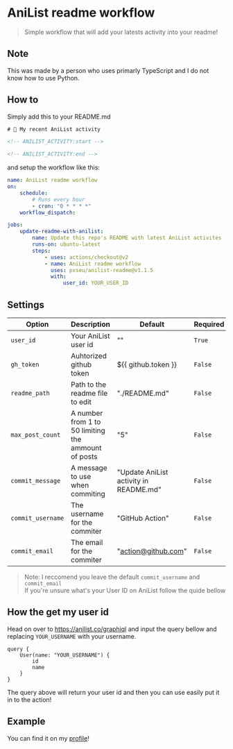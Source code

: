 # AniList readme workflow

> Simple workflow that will add your latests activity into your readme!

## Note

This was made by a person who uses primarly TypeScript and I do not know how to use Python.

## How to

Simply add this to your README.md

```html
# 🌸 My recent AniList activity

<!-- ANILIST_ACTIVITY:start -->

<!-- ANILIST_ACTIVITY:end -->
```

and setup the workflow like this:

```yml
name: AniList readme workflow
on:
    schedule:
        # Runs every hour
        - cron: "0 * * * *"
    workflow_dispatch:

jobs:
    update-readme-with-anilist:
        name: Update this repo's README with latest AniList activites
        runs-on: ubuntu-latest
        steps:
            - uses: actions/checkout@v2
            - name: AniList readme workflow
              uses: pxseu/anilist-readme@v1.1.5
              with:
                  user_id: YOUR_USER_ID
```

## Settings

| Option            | Description                                         | Default                                | Required |
| ----------------- | --------------------------------------------------- | -------------------------------------- | -------- |
| `user_id`         | Your AniList user id                                | ""                                     | `True`   |
| `gh_token`        | Auhtorized github token                             | ${{ github.token }}                    | `False`  |
| `readme_path`     | Path to the readme file to edit                     | "./README.md"                          | `False`  |
| `max_post_count`  | A number from 1 to 50 limiting the ammount of posts | "5"                                    | `False`  |
| `commit_message`  | A message to use when commiting                     | "Update AniList activity in README.md" | `False`  |
| `commit_username` | The username for the commiter                       | "GitHub Action"                        | `False`  |
| `commit_email`    | The email for the commiter                          | "action@github.com"                    | `False`  |

> Note: I reccomend you leave the default `commit_username` and `commit_email` \
> If you're unsure what's your User ID on AniList follow the quide bellow

## How the get my user id

Head on over to https://anilist.co/graphiql and input the query bellow and replacing `YOUR_USERNAME` with your username.

```gql
query {
	User(name: "YOUR_USERNAME") {
		id
		name
	}
}
```

The query above will return your user id and then you can use easily put it in to the action!

## Example

You can find it on my [profile](https://github.com/pxseu/pxseu/blob/a2980f3165f0ed86d5469ee35b8ff38e12116794/README.md)!
